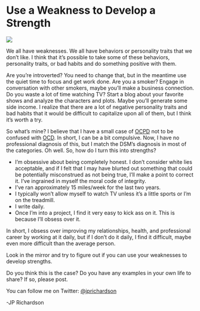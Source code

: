 <!--
id: 779731344
link: http://loudjet.com/a/use-a-weakness-to-develop-a-strength
slug: use-a-weakness-to-develop-a-strength
date: Tue Jul 06 2010 13:13:00 GMT-0500 (CDT)
publish: 2010-07-06
tags: 
-->


Use a Weakness to Develop a Strength
====================================

![](http://media.tumblr.com/tumblr_l567lhkAUc1qzbc4f.jpg)

We all have weaknesses. We all have behaviors or personality traits that
we don’t like. I think that it’s possible to take some of these
behaviors, personality traits, or bad habits and do something positive
with them.

Are you’re introverted? You need to change that, but in the meantime use
the quiet time to focus and get work done. Are you a smoker? Engage in
conversation with other smokers, maybe you’ll make a business
connection. Do you waste a lot of time watching TV? Start a blog about
your favorite shows and analyze the characters and plots. Maybe you’ll
generate some side income. I realize that there are a lot of negative
personality traits and bad habits that it would be difficult to
capitalize upon all of them, but I think it’s worth a try.

So what’s mine? I believe that I have a small case of
[OCPD](http://en.wikipedia.org/wiki/Obsessive%E2%80%93compulsive_personality_disorder)
not to be confused with
[OCD](http://en.wikipedia.org/wiki/Obsessive%E2%80%93compulsive_disorder).
In short, I can be a bit compulsive. Now, I have no professional
diagnosis of this, but I match the DSM’s diagnosis in most of the
categories. Oh well. So, how do I turn this into strengths?

-   I’m obsessive about being completely honest. I don’t consider white
    lies acceptable, and if I felt that I may have blurted out something
    that could be potentially misconstrued as not being true, I’ll make
    a point to correct it. I’ve ingrained in myself the moral code of
    integrity.
-   I’ve ran approximately 15 miles/week for the last two years.
-   I typically won’t allow myself to watch TV unless it’s a little
    sports or I’m on the treadmill.
-   I write daily.
-   Once I’m into a project, I find it very easy to kick ass on it. This
    is because I’ll obsess over it.

In short, I obsess over improving my relationships, health, and
professional career by working at it daily, but if I don’t do it daily,
I find it difficult, maybe even more difficult than the average person.

Look in the mirror and try to figure out if you can use your weaknesses
to develop strengths.

Do you think this is the case? Do you have any examples in your own life
to share? If so, please post.

You can follow me on Twitter:
[@jprichardson](http://twitter.com/jprichardson)

-JP Richardson


